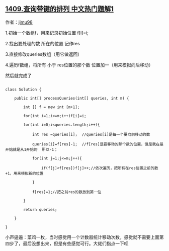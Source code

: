 ## [1409.查询带键的排列 中文热门题解1](https://leetcode.cn/problems/queries-on-a-permutation-with-key/solutions/100000/fei-chang-rong-yi-li-jie-de-dai-ma-shuang-bai-by-j)

作者：[jimu98](https://leetcode.cn/u/jimu98)

1.初始一个数组f，用来记录初始位置 f[i]=i;
2.找出要处理的数  所在的位置  记作res
3.直接修改queries数组（用它做返回）
4.遍历f数组，将所有 小于 res位置的那个数  位置加一（用来模拟向后移动）


然后就完成了
```
class Solution {
    public int[] processQueries(int[] queries, int m) {
        int [] f = new int [m+1];
        for(int i=1;i<=m;i++)f[i]=i;
        for(int i=0;i<queries.length;i++){
            int res =queries[i];  //queries[i]是每一个要向前移动的数
            queries[i]=f[res]-1;  //f[res]是要移动的那个数的位置，但是我在最开始就是从1开始的  所以-1；
            for(int j=1;j<=m;j++){
                if(f[j]<f[res])f[j]++;//依次遍历，把所有在res位置之前的数+1，用来模拟新的位置
            }
            f[res]=1;//把之前res的数放到第一位
        }
        return queries;
    }
}
```

小声逼逼：菜鸡一枚，当时感觉用一个计数器统计移动次数，感觉就不需要上面第四步了，最后没想出来，但是有些感觉可行。大佬们指点一下呗